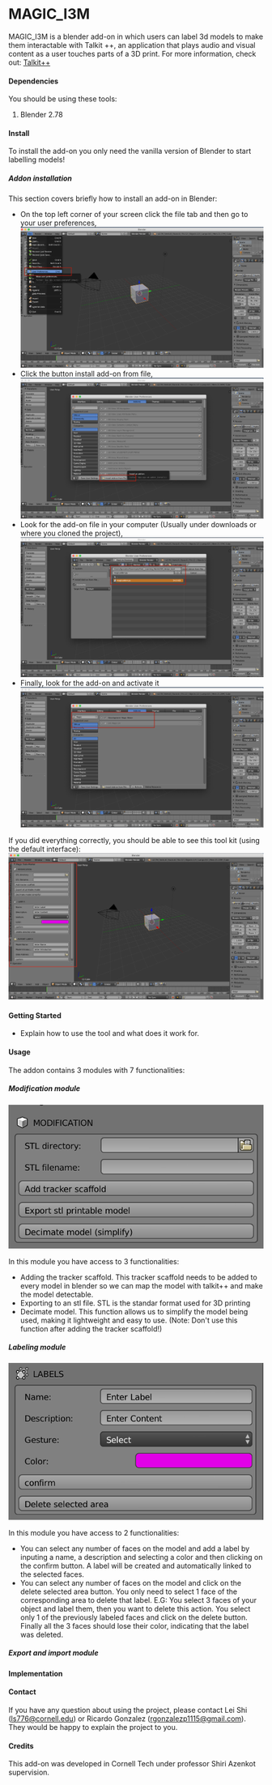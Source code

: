 # MAGIC_I3M
MAGIC_I3M is a blender add-on in which users can label 3d models to make them interactable with Talkit ++, an application that plays audio and visual content as a user touches parts of a 3D print. For more information, check out: [Talkit++](https://github.com/saltfishzzh/Talkit)

#### Dependencies

You should be using these tools:

1. Blender 2.78

#### Install
To install the add-on you only need the vanilla version of Blender to start labelling models!

##### Addon installation
This section covers briefly how to install an add-on in Blender:

- On the top left corner of your screen click the file tab and then go to your user preferences, 
![Image showing the interface of blender, the option saved preferences in a red square](demo/Accesstopref.png)
- Click the button install add-on from file, 
![Window showing that the click install button is in the lower part of the screen](demo/Clickinstall.png)
- Look for the add-on file in your computer (Usually under downloads or where you cloned the project), 
![Image showing the file explorer with the file of the add-on selected](demo/finditfolder.png)
- Finally, look for the add-on and activate it 
![Image showing the checkbox of the add-on activated](demo/Finditandactivateit.png)

If you did everything correctly, you should be able to see this tool kit (using the default interface):
![Image showing Magic_I3M interface](demo/magic.png)

#### Getting Started
- Explain how to use the tool and what does it work for.

#### Usage

The addon contains 3 modules with 7 functionalities:

##### Modification module
![Image showing the modification module with 3 buttons: Decimate, export to stl and add tracker scaffold](demo/modification.png)

In this module you have access to 3 functionalities:
- Adding the tracker scaffold. This tracker scaffold needs to be added to every model in blender so we can map the model with talkit++ and make the model detectable.
- Exporting to an stl file. STL is the standar format used for 3D printing
- Decimate model. This function allows us to simplify the model being used, making it lightweight and easy to use. (Note: Don't use this function after adding the tracker scaffold!)

##### Labeling module
![Image showing the labeling module with 2 buttons and 3 textbox: Add label name, Add label description, Add label color, confirm (add label), delete selected areas](demo/labeling.png)

In this module you have access to 2 functionalities:
- You can select any number of faces on the model and add a label by inputing a name, a description and selecting a color and then clicking on the confirm button. A label will be created and automatically linked to the selected faces.
- You can select any number of faces on the model and click on the delete selected area button. You only need to select 1 face of the corresponding area to delete that label. E.G: You select 3 faces of your object and label them, then you want to delete this action. You select only 1 of the previously labeled faces and click on the delete button. Finally all the 3 faces should lose their color, indicating that the label was deleted.

##### Export and import module

#### Implementation

#### Contact

If you have any question about using the project, please contact Lei Shi (ls776@cornell.edu) or Ricardo Gonzalez (rgonzalezp1115@gmail.com). They would be happy to explain the project to you.	

#### Credits
This add-on was developed in Cornell Tech under professor Shiri Azenkot supervision.
